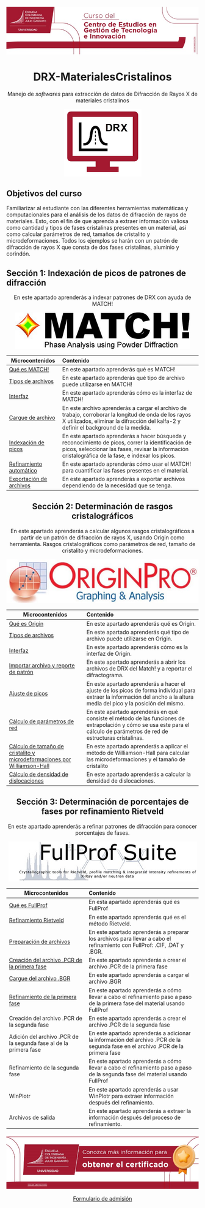 <div align="center">

![Logo CGTEI](https://github.com/MaterialsCompTools/DRX-MaterialesCristalinos/blob/main/.graph/Logo%20CGTEI%20png.png)

# DRX-MaterialesCristalinos
Manejo de _softwares_ para extracción de datos de Difracción de Rayos X de materiales cristalinos<br>

![Logo curso](https://github.com/MaterialsCompTools/DRX-MaterialesCristalinos/blob/main/.graph/Logo%20curso-3%20png.png)

</div>

## Objetivos del curso
Familiarizar al estudiante con las diferentes herramientas matemáticas y computacionales para el análisis de los datos de difracción de rayos de materiales. Esto, con el fin de que aprenda a extraer información valiosa como cantidad y tipos de fases cristalinas presentes en un material, así como calcular parámetros de red, tamaños de cristalito y microdeformaciones. Todos los ejemplos se harán con un patrón de difracción de rayos X que consta de dos fases cristalinas, aluminio y corindón.<br>

## Sección 1: Indexación de picos de patrones de difracción<br>

<div align="center">

En este apartado aprenderás a indexar patrones de DRX con ayuda de MATCH!

![Logo Match](https://github.com/MaterialsCompTools/DRX-MaterialesCristalinos/blob/main/.graph/Logo%20MATCH-5.png)
             

|    Microcontenidos     | Contenido |
|------------------------|:---------------------|
| [Qué es MATCH!](https://github.com/MaterialsCompTools/DRX-MaterialesCristalinos/tree/main/Secci%C3%B3n01#qu%C3%A9-es-match)| En este apartado aprenderás qué es MATCH!|
| [Tipos de archivos](https://github.com/MaterialsCompTools/DRX-MaterialesCristalinos/tree/main/Secci%C3%B3n01#interfaz-de-match)| En este apartado aprenderás qué tipo de archivo puede utilizarse en MATCH!|
| [Interfaz](https://github.com/MaterialsCompTools/DRX-MaterialesCristalinos/tree/main/Secci%C3%B3n01#cargue-de-archivo)| En este apartado aprenderás cómo es la interfaz de MATCH!|
| [Cargue de archivo](https://github.com/MaterialsCompTools/DRX-MaterialesCristalinos/tree/main/Secci%C3%B3n01#cargue-de-archivo)      | En este archivo aprenderás a cargar el archivo de trabajo, corroborar la longitud de onda de los rayos X utilizados, eliminar la difracción del kalfa-2 y definir el background de la medida.|
| [Indexación de picos](https://github.com/MaterialsCompTools/DRX-MaterialesCristalinos/tree/main/Secci%C3%B3n01#indexaci%C3%B3n-de-picos)    | En este apartado aprenderás a hacer búsqueda y reconocimiento de picos, correr la identificación de picos, seleccionar las fases, revisar la información cristalográfica de la fase, e indexar los picos.|
| [Refinamiento automático](https://github.com/MaterialsCompTools/DRX-MaterialesCristalinos/blob/main/Secci%C3%B3n01/Readme.md#refinamiento-autom%C3%A1tico)| En este apartado aprenderás cómo usar el MATCH! para cuantificar las fases presentes en el material.|
| [Exportación de archivos](https://github.com/MaterialsCompTools/DRX-MaterialesCristalinos/blob/main/Secci%C3%B3n01/Readme.md#resultados)| En este apartado aprenderás a exportar archivos dependiendo de la necesidad que se tenga.|

## Sección 2: Determinación de rasgos cristalográficos<br>

<div align="center">

En este apartado aprenderás a calcular algunos rasgos cristalográficos a partir de un patrón de difracción de rayos X, usando Origin como herramienta. Rasgos cristalográficos como parámetros de red, tamaño de cristalito y microdeformaciones.

![Logo Origin-2](https://github.com/MaterialsCompTools/DRX-MaterialesCristalinos/blob/main/.graph/OriginPro_Logo%20PNG.png)

</div>

|    Microcontenidos          | Contenido |
|-------------------------------------|:---------------------|
| [Qué es Origin](https://github.com/MaterialsCompTools/DRX-MaterialesCristalinos/tree/main/Secci%C3%B3n02#qu%C3%A9-es-origin)                       | En este apartado aprenderás qué es Origin.|
| [Tipos de archivos](https://github.com/MaterialsCompTools/DRX-MaterialesCristalinos/tree/main/Secci%C3%B3n02#extensiones-de-archivos-de-trabajo)                  | En este apartado aprenderás qué tipo de archivo puede utilizarse en Origin.|
| [Interfaz](https://github.com/MaterialsCompTools/DRX-MaterialesCristalinos/blob/main/Secci%C3%B3n02/Readme.md#interfaz-de-origin)                            | En este apartado aprenderás cómo es la interfaz de Origin.|
| [Importar archivo y reporte de patrón](https://github.com/MaterialsCompTools/DRX-MaterialesCristalinos/blob/main/Secci%C3%B3n02/Readme.md#importar-archivo-y-reportar-el-patr%C3%B3n-de-drx)          | En este apartado aprenderás a abrir los archivos de DRX del Match! y a reportar el difractograma.|
| [Ajuste de picos](https://github.com/MaterialsCompTools/DRX-MaterialesCristalinos/tree/main/Secci%C3%B3n02#ajuste-de-picos)                     | En este apartado aprenderás a hacer el ajuste de los picos de forma individual para extraer la información del ancho a la altura media del pico y la posición del mismo.|
| [Cálculo de parámetros de red](https://github.com/MaterialsCompTools/DRX-MaterialesCristalinos/blob/main/Secci%C3%B3n02/Readme.md#c%C3%A1lculo-de-par%C3%A1metros-de-red)        | En este apartado aprenderás en qué consiste el método de las funciones de extrapolación y cómo se usa este para el cálculo de parámetros de red de estructuras cristalinas.|
| [Cálculo de tamaño de cristalito y microdeformaciones por Williamson-Hall](https://github.com/MaterialsCompTools/DRX-MaterialesCristalinos/tree/main/Secci%C3%B3n02#c%C3%A1lculo-de-tama%C3%B1o-de-cristalito-y-microdeformaciones)                     | En este apartado aprenderás a aplicar el método de Williamson-Hall para calcular las microdeformaciones y el tamaño de cristalito|
| [Cálculo de densidad de dislocaciones](https://github.com/MaterialsCompTools/DRX-MaterialesCristalinos/blob/main/Secci%C3%B3n02/Readme.md#c%C3%A1lculo-de-densidad-de-dislocaciones)| En este apartado aprenderás a calcular la densidad de dislocaciones.|

## Sección 3: Determinación de porcentajes de fases por refinamiento Rietveld<br>

<div align="center">

En este apartado aprenderás a refinar patrones de difracción para conocer porcentajes de fases.<br>

![Logo FullProf](https://github.com/MaterialsCompTools/DRX-MaterialesCristalinos/blob/main/.graph/FullProf%20logo%20PNG.png)

</div>


|    Microcontenidos          | Contenido |
|-----------------------------|:---------------------|
| [Qué es FullProf](https://github.com/MaterialsCompTools/DRX-MaterialesCristalinos/blob/main/Secci%C3%B3n03/Readme.md#qu%C3%A9-es-fullprof)                             | En esta apartado aprenderás qué es FullProf|
| [Refinamiento Rietveld](https://github.com/MaterialsCompTools/DRX-MaterialesCristalinos/blob/main/Secci%C3%B3n03/Readme.md#refinamiento-rietveld)                       | En este apartado aprenderás qué es el método Rietveld.|
| [Preparación de archivos](https://github.com/MaterialsCompTools/DRX-MaterialesCristalinos/tree/main/Secci%C3%B3n03#preparaci%C3%B3n-de-archivos)                     | En este apartado aprenderás a preparar los archivos para llevar a cabo el refinamiento con FullProf: .CIF, .DAT y .BGR.|
| [Creación del archivo .PCR de la primera fase](https://github.com/MaterialsCompTools/DRX-MaterialesCristalinos/blob/main/Secci%C3%B3n03/Readme.md#creaci%C3%B3n-de-archivo-pcr-de-la-primera-fase)| En este apartado aprenderás a crear el archivo .PCR de la primera fase|
| [Cargue del archivo .BGR](https://github.com/MaterialsCompTools/DRX-MaterialesCristalinos/tree/main/Secci%C3%B3n03#cargue-del-archivo-bgr)                     | En este apartado aprenderás a cargar el archivo .BGR|
| [Refinamiento de la primera fase](https://github.com/MaterialsCompTools/DRX-MaterialesCristalinos/blob/main/Secci%C3%B3n03/Readme.md#refinamiento-de-la-primera-fase)             | En este apartado aprenderás a cómo llevar a cabo el refinamiento paso a paso de la primera fase del material usando FullProf|
| Creación del archivo .PCR de la segunda fase| En este apartado aprenderás a crear el archivo .PCR de la segunda fase|
| Adición del archivo .PCR de la segunda fase al de la primera fase| En este apartado aprenderás a adicionar la información del archivo .PCR de la segunda fase en el archivo .PCR de la primera fase|
| Refinamiento de la segunda fase             | En este apartado aprenderás a cómo llevar a cabo el refinamiento paso a paso de la segunda fase del material usando FullProf|
| WinPlotr                                    | En este apartado aprenderás a usar WinPlotr para extraer información después del refinamiento.|
| Archivos de salida                          | En este apartado aprenderás a extraer la información después del proceso de refinamiento.|

<div align="center">

![Certificado](https://github.com/MaterialsCompTools/DRX-MaterialesCristalinos/blob/main/.graph/Certificado%20PNG.png)

[Formulario de admisión](https://enlace-academico.escuelaing.edu.co/psc/FORMULARIO/EMPLOYEE/SA/c/EC_LOCALIZACION_RE.LC_FRM_ADMEDCO_FL.GBL)

</div>
